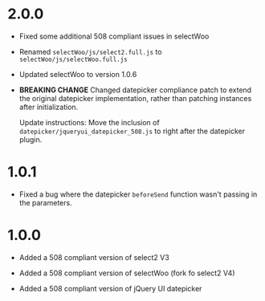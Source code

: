 # 2.0.0

* Fixed some additional 508 compliant issues in selectWoo

* Renamed `selectWoo/js/select2.full.js` to `selectWoo/js/selectWoo.full.js`

* Updated selectWoo to version 1.0.6

* **BREAKING CHANGE** Changed datepicker compliance patch to extend the original datepicker implementation, rather than patching instances after initialization.

  Update instructions:
    Move the inclusion of `datepicker/jqueryui_datepicker_508.js` to right after the datepicker plugin.

# 1.0.1

* Fixed a bug where the datepicker `beforeSend` function wasn't passing in the parameters.

# 1.0.0

* Added a 508 compliant version of select2 V3

* Added a 508 compliant version of selectWoo (fork fo select2 V4)

* Added a 508 compliant version of jQuery UI datepicker
